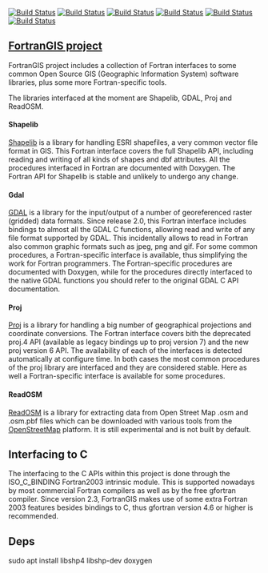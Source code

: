 [![Build Status](https://simc.arpae.it/moncic-ci/fortrangis/centos7.png)](https://simc.arpae.it/moncic-ci/fortrangis/)
[![Build Status](https://simc.arpae.it/moncic-ci/fortrangis/rocky8.png)](https://simc.arpae.it/moncic-ci/fortrangis/)
[![Build Status](https://simc.arpae.it/moncic-ci/fortrangis/rocky9.png)](https://simc.arpae.it/moncic-ci/fortrangis/)
[![Build Status](https://simc.arpae.it/moncic-ci/fortrangis/fedora36.png)](https://simc.arpae.it/moncic-ci/fortrangis/)
[![Build Status](https://simc.arpae.it/moncic-ci/fortrangis/fedora38.png)](https://simc.arpae.it/moncic-ci/fortrangis/)
[![Build Status](https://copr.fedorainfracloud.org/coprs/simc/stable/package/fortrangis/status_image/last_build.png)](https://copr.fedorainfracloud.org/coprs/simc/stable/package/fortrangis/)

## [FortranGIS project](http://fortrangis.sourceforge.net/index.php)

FortranGIS project includes a collection of Fortran interfaces to some
common Open Source GIS (Geographic Information System) software
libraries, plus some more Fortran-specific tools.

The libraries interfaced at the moment are Shapelib, GDAL, Proj and
ReadOSM.

#### Shapelib

[Shapelib](http://shapelib.maptools.org/) is a library for handling ESRI shapefiles, a very common
vector file format in GIS. This Fortran interface covers the full
Shapelib API, including reading and writing of all kinds of shapes and
dbf attributes.  All the procedures interfaced in Fortran
are documented with Doxygen.  The Fortran API for Shapelib is stable
and unlikely to undergo any change.

#### Gdal

[GDAL](http://www.gdal.org/) is a library for the input/output of a
number of georeferenced raster (gridded) data formats. Since release
2.0, this Fortran interface includes bindings to almost all the GDAL C
functions, allowing read and write of any file format supported by
GDAL. This incidentally allows to read in Fortran also common graphic
formats such as jpeg, png and gif. For some common procedures, a
Fortran-specific interface is available, thus simplifying the work for
Fortran programmers. The Fortran-specific procedures are documented
with Doxygen, while for the procedures directly interfaced to the
native GDAL functions you should refer to the original GDAL C API
documentation.

#### Proj

[Proj](https://proj.org/) is a library for handling a big number of
geographical projections and coordinate conversions. The Fortran
interface covers bith the deprecated proj.4 API (available as legacy
bindings up to proj version 7) and the new proj version 6 API. The
availability of each of the interfaces is detected automatically at
configure time. In both cases the most common procedures of the proj
library are interfaced and they are considered stable. Here as well a
Fortran-specific interface is available for some procedures.

#### ReadOSM

[ReadOSM](https://www.gaia-gis.it/fossil/readosm/index) is a library
for extracting data from Open Street Map .osm and .osm.pbf files which
can be downloaded with various tools from the
[OpenStreetMap](http://openstreetmap.org/) platform. It is still
experimental and is not built by default.

## Interfacing to C

The interfacing to the C APIs within this project is done through the
ISO_C_BINDING Fortran2003 intrinsic module. This is supported nowadays
by most commercial Fortran compilers as well as by the free gfortran
compiler. Since version 2.3, FortranGIS makes use of some extra
Fortran 2003 features besides bindings to C, thus gfortran version 4.6
or higher is recommended.

## Deps
sudo apt install libshp4 libshp-dev doxygen
